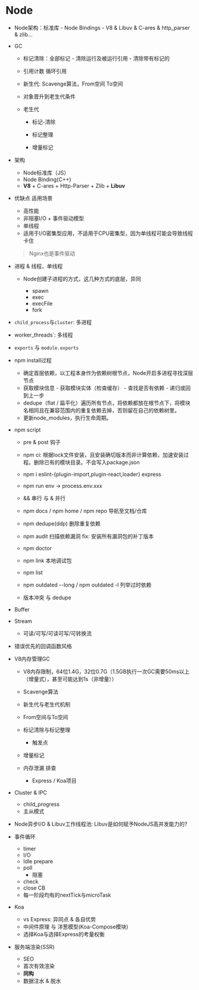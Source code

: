 # Node

- Node架构：标准库 - Node Bindings - V8 & Libuv & C-ares & http_parser & zlib...

- GC

  - 标记清除：全部标记 - 清除运行及被运行引用 - 清除带有标记的
  - 引用计数  循环引用

  - 新生代: Scavenge算法，From空间 To空间
  - 对象晋升到老生代条件

  - 老生代

  	- 标记-清除

  	- 标记整理

  	- 增量标记
  
- 架构
  - Node标准库（JS）
  - Node Binding(C++)
  - **V8** + C-ares + Http-Parser + Zlib + **Libuv**

- 优缺点 适用场景

  - 高性能
  - 非阻塞I/O + 事件驱动模型
  - 单线程
  - 适用于I/O密集型应用，不适用于CPU密集型，因为单线程可能会导致线程卡住

  > Nginx也是事件驱动

- 进程 & 线程，单线程

  - Node创建子进程的方式，这几种方式的底层，异同

    - spawn
    - exec
    - execFile
    - fork
  
- `child_process`与`cluster`: 多进程

- worker_threads`: 多线程

- `exports` 与 `module.exports`

- npm install过程

  - 确定首层依赖，以工程本身作为依赖树根节点，Node开启多进程寻找深层节点
  - 获取模块信息 - 获取模块实体（检查缓存） - 查找是否有依赖 - 递归或回到上一步
  - dedupe（flat / 扁平化）遍历所有节点，将依赖都放在根节点下，将模块名相同且在兼容范围内的重复依赖去掉，否则留在自己的依赖树里。
  - 更新node_modules，执行生命周期。

- npm script
  - pre & post 钩子
  - npm ci: 根据lock文件安装，且安装确切版本而非计算依赖，加速安装过程。删除已有的模块目录。不会写入package.json
  - npm i eslint-{plugin-import,plugin-react,loader} express
  - npm run env -> process.env.xxx
  - && 串行 与 & 并行
  - npm docs / npm home / npm repo  导航至文档/仓库
  - npm dedupe(ddp) 删除重复依赖
  - npm audit 扫描依赖漏洞 fix: 安装所有漏洞包的补丁版本
  - npm doctor
  - npm link 本地调试包
  - npm list
  - npm outdated --long / npm outdated -l 列举过时依赖

  - 版本冲突 与 dedupe
  
- Buffer

- Stream

  - 可读/可写/可读可写/可转换流
  
- 错误优先的回调函数风格

- V8内存管理GC

  - V8内存限制，64位1.4G，32位0.7G（1.5GB执行一次GC需要50ms以上（增量式），甚至可能达到1s（非增量））
  - Scavenge算法

  - 新生代与老生代机制
  - From空间与To空间
  - 标记清除与标记整理
    - 触发点
  - 增量标记
  - 内存泄漏 排查
    - Express / Koa项目

- Cluster & IPC

  - child_progress
  - 主从模式

- Node异步I/O & Libuv工作线程池: Libuv是如何赋予NodeJS高并发能力的?

- 事件循环

  - timer
  - I/O
  - Idle prepare
  - poll
    - 阻塞
  - check
  - close CB
  - 每一阶段均有的nextTick与microTask

- Koa

  - vs Express: 异同点 & 各自优势
  - 中间件原理 与 洋葱模型(Koa-Compose模块)
  - 选择Koa与选择Express的考量权衡


- 服务端渲染(SSR)

  - SEO
  - 首次有效渲染
  - **同构**
  - 数据注水 & 脱水
